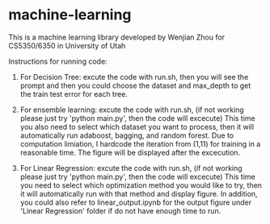 # machine-learning

This is a machine learning library developed by Wenjian Zhou for CS5350/6350 in University of Utah

Instructions for running code:
1. For Decision Tree:
excute the code with run.sh, then you will see the prompt and then you could choose the dataset and max_depth to get the train test error for each tree.

2. For ensemble learning:
excute the code with run.sh, (if not working please just try 'python main.py', then the code will excecute)
This time you also need to select which dataset you want to process, then it will automatically run adaboost, bagging, and random forest.
Due to computation limiation, I hardcode the iteration from (1,11) for training in a reasonable time. The figure will be displayed after the excecution.

3. For Linear Regression:
excute the code with run.sh, (if not working please just try 'python main.py', then the code will excecute)
This time you need to select which optimization method you would like to try, then it will automatically run with that method and display figure.
In addition, you could also refer to linear_output.ipynb for the output figure under 'Linear Regression' folder if do not have enough time to run.